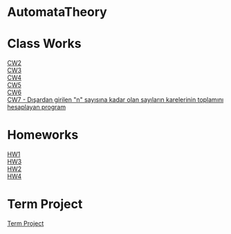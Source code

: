 # AutomataTheory

# Class Works

[CW2](https://ayhanmaden.github.io/AutomataTheory/CW2/CW2.html) <br>
[CW3](https://ayhanmaden.github.io/AutomataTheory/CW3/CW3.html) <br>
[CW4](https://ayhanmaden.github.io/AutomataTheory/CW4/CW4.html) <br>
[CW5](https://ayhanmaden.github.io/AutomataTheory/CW5/Expression.html) <br>
[CW6](https://ayhanmaden.github.io/AutomataTheory/CW6/PDA.html) <br>
[CW7 - Dışardan girilen "n" sayısına kadar olan sayıların karelerinin toplamını hesaplayan program](https://ayhanmaden.github.io/AutomataTheory/CW7/microJ3.html) <br>


# Homeworks

[HW1](https://ayhanmaden.github.io/AutomataTheory/HW1.html) <br>
[HW3](https://ayhanmaden.github.io/AutomataTheory/HW3/microJ1.html) <br>
[HW2](https://ayhanmaden.github.io/AutomataTheory/HW4/Expression.html) <br>
[HW4](https://ayhanmaden.github.io/AutomataTheory/HW4/regex2nfa.html) <br>

# Term Project
[Term Project](https://ayhanmaden.github.io/AutomataTheory/HW4/regex2nfa.html) <br>
